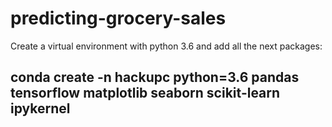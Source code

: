 # predicting-grocery-sales
Create a virtual environment with python 3.6 and add all the next packages:

## conda create -n hackupc python=3.6 pandas tensorflow matplotlib seaborn scikit-learn ipykernel
